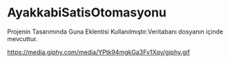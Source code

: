 # AyakkabiSatisOtomasyonu
Projenin Tasarımında Guna Eklentisi Kullanılmıştır.Veritabanı dosyanın içinde mevcuttur.

https://media.giphy.com/media/YPtk94mgkGa3Fv1Xqy/giphy.gif
